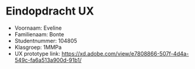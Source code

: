# Eindopdracht UX

- Voornaam: Eveline
- Familienaam: Bonte
- Studentnummer: 104805
- Klasgroep: 1MMPa
- UX prototype link: https://xd.adobe.com/view/e7808866-507f-4d4a-549c-fa6a513a900d-91b1/

